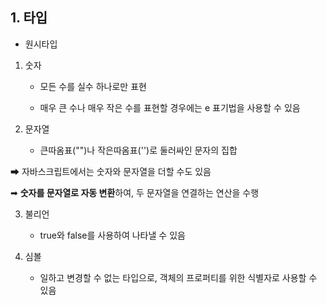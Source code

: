 ## 1. 타입

- 원시타입
1. 숫자
   
   - 모든 수를 실수 하나로만 표현
   
   - 매우 큰 수나 매우 작은 수를 표현할 경우에는 e 표기법을 사용할 수 있음

2. 문자열
   
   - 큰따옴표("")나 작은따옴표('')로 둘러싸인 문자의 집합

➡ 자바스크립트에서는 숫자와 문자열을 더할 수도 있음 

➡ **숫자를 문자열로 자동 변환**하여, 두 문자열을 연결하는 연산을 수행



3. 불리언
   
   - true와 false를 사용하여 나타낼 수 있음

4. 심볼
   
   - 일하고 변경할 수 없는 타입으로, 객체의 프로퍼티를 위한 식별자로 사용할 수 있음


